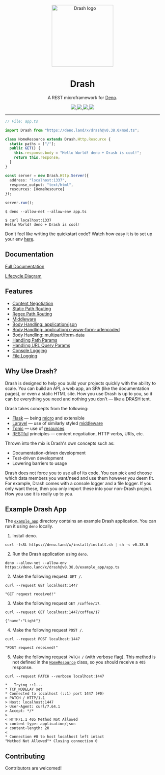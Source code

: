<p align="center">
  <img height="200" src="https://drash.land/public/assets/img/drash.svg" alt="Drash logo">
  <h1 align="center">Drash</h1>
</p>
<p align="center">A REST microframework for <a href="https://github.com/denoland/deno">Deno</a>.</p>
<p align="center">
  <a href="https://github.com/drashland/deno-drash/releases">
    <img src="https://img.shields.io/github/release/drashland/deno-drash.svg?color=bright_green&label=latest">
  </a>
  <a href="https://github.com/drashland/deno-drash/actions">
    <img src="https://img.shields.io/github/workflow/status/drashland/deno-drash/master?label=master">
  </a>
  <a href="https://discord.gg/SgejNXq">
    <img src="https://img.shields.io/badge/chat-on%20discord-blue">
  </a>
  <a href="https://twitter.com/drash_land">
    <img src="https://img.shields.io/twitter/url?label=%40drash_land&style=social&url=https%3A%2F%2Ftwitter.com%2Fdrash_land">
  </a>
</p>

---

```typescript
// File: app.ts

import Drash from "https://deno.land/x/drash@v0.38.0/mod.ts";

class HomeResource extends Drash.Http.Resource {
  static paths = ["/"];
  public GET() {
    this.response.body = "Hello World! deno + Drash is cool!";
    return this.response;
  }
}

const server = new Drash.Http.Server({
  address: "localhost:1337",
  response_output: "text/html",
  resources: [HomeResource]
});

server.run();
```

```
$ deno --allow-net --allow-env app.ts
```

```
$ curl localhost:1337
Hello World! deno + Drash is cool!
```

Don't feel like writing the quickstart code? Watch how easy it is to set up your env [here](https://www.youtube.com/watch?v=9gQj5Ywdclk).

## Documentation

[Full Documentation](https://drash.land/docs)

[Lifecycle Diagram](http://drash.land/docs/#/lifecycle-diagram)

## Features

- [Content Negotiation](http://drash.land/docs/#/advanced-tutorials/content-negotiation/user-profiles)
- [Static Path Routing](http://drash.land/docs/#/tutorials/servers/serving-static-paths)
- [Regex Path Routing](http://drash.land/docs/#/tutorials/resources/creating-a-resource#regular-expression-uris)
- [Middleware](http://drash.land/docs/#/tutorials/middleware/introduction)
- [Body Handling: application/json](http://drash.land/docs/#/tutorials/requests/handling-application-json-bodies)
- [Body Handling: application/x-www-form-urlencoded](http://drash.land/docs/#/tutorials/requests/handling-application-x-www-form-urlencoded-bodies)
- [Body Handling: multipart/form-data](http://drash.land/docs/#/tutorials/requests/handling-multipart-form-data-bodies)
- [Handling Path Params](http://drash.land/docs/#/tutorials/requests/handling-path-params)
- [Handling URL Query Params](http://drash.land/docs/#/tutorials/requests/handling-url-query-params)
- [Console Logging](http://drash.land/docs/#/tutorials/logging/logging-to-the-terminal)
- [File Logging](http://drash.land/docs/#/tutorials/logging/logging-to-files)

## Why Use Drash?

Drash is designed to help you build your projects quickly with the ability to scale. You can build an API, a web app, an SPA (like the documentation pages), or even a static HTML site. How you use Drash is up to you, so it can be everything you need and nothing you don't &mdash; like a DRASH tent.


Drash takes concepts from the following:


* <a href="https://flask.palletsprojects.com/en/1.1.x/" target="_BLANK">Flask</a> &mdash; being <a href="https://flask.palletsprojects.com/en/1.1.x/foreword/#what-does-micro-mean" target="_BLANK">micro</a> and extensible
* <a href="https://laravel.com/" target="_BLANK">Laravel</a> &mdash; use of similarly styled <a href="https://laravel.com/docs/master/middleware">middleware</a>
* <a href="https://www.peej.co.uk/tonic/" target="_BLANK">Tonic</a> &mdash; use of <a href="https://github.com/peej/tonic#how-it-works" target="_BLANK">resources</a>
* <a href="https://www.restapitutorial.com/lessons/whatisrest.html" target="_BLANK">RESTful</a> principles &mdash; content negotiation, HTTP verbs, URIs, etc.

Thrown into the mix is Drash's own concepts such as:


* Documentation-driven development
* Test-driven development
* Lowering barriers to usage

Drash does not force you to use all of its code. You can pick and choose which data members you want/need and use them however you deem fit. For example, Drash comes with a console logger and a file logger. If you only want these, then you only import these into your non-Drash project. How you use it is really up to you.

## Example Drash App

The [`example_app`](https://github.com/drashland/deno-drash/tree/master/example_app) directory contains an example Drash application. You can run it using `deno` locally.

1. Install deno.

```
curl -fsSL https://deno.land/x/install/install.sh | sh -s v0.38.0
```

2. Run the Drash application using `deno`.

```
deno --allow-net --allow-env https://deno.land/x/drash@v0.38.0/example_app/app.ts
```

2. Make the following request: `GET /`.

```
curl --request GET localhost:1447

"GET request received!"
```

3. Make the following request `GET /coffee/17`.

```
curl --request GET localhost:1447/coffee/17

{"name":"Light"}
```

4. Make the following request `POST /`.

```
curl --request POST localhost:1447

"POST request received!"
```

5. Make the following request `PATCH /` (with verbose flag). This method is not defined in the [`HomeResource`](https://github.com/drashland/deno-drash/blob/master/example_app/home_resource.ts) class, so you should receive a `405` response.

```
curl --request PATCH --verbose localhost:1447

*   Trying ::1...
* TCP_NODELAY set
* Connected to localhost (::1) port 1447 (#0)
> PATCH / HTTP/1.1
> Host: localhost:1447
> User-Agent: curl/7.64.1
> Accept: */*
>
< HTTP/1.1 405 Method Not Allowed
< content-type: application/json
< content-length: 20
<
* Connection #0 to host localhost left intact
"Method Not Allowed"* Closing connection 0
```

## Contributing

Contributors are welcomed!
